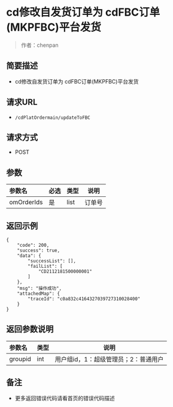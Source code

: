 # cd修改自发货订单为 cdFBC订单(MKPFBC)平台发货

> 作者：chenpan

## 简要描述

- cd修改自发货订单为 cdFBC订单(MKPFBC)平台发货

## 请求URL
- ` /cdPlatOrdermain/updateToFBC `
  
## 请求方式
- POST 

## 参数

|参数名|必选|类型|说明|
|:----    |:---|:----- |-----   |
omOrderIds |是 | list |订单号   |

## 返回示例 

``` 
{
    "code": 200,
    "success": true,
    "data": {
        "successList": [],
        "failList": [
            "CD2112181500000001"
        ]
    },
    "msg": "操作成功",
    "attachedMap": {
        "traceId": "c0a832c4164327039727310028400"
    }
}
```

## 返回参数说明 

|参数名|类型|说明|
|:-----  |:-----|-----                           |
|groupid |int   |用户组id，1：超级管理员；2：普通用户  |

## 备注 

- 更多返回错误代码请看首页的错误代码描述